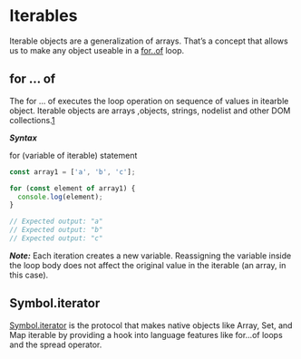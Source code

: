 # Iterables

Iterable objects are a generalization of arrays. That’s a concept that allows us to make any object useable in a <ins>for..of</ins> loop.

## for ... of 

The for ... of executes the loop operation on sequence of values in itearble object. Iterable objects are arrays ,objects, strings, nodelist and other DOM collections.[1](https://developer.mozilla.org/en-US/docs/Web/JavaScript/Reference/Statements/for...of)

***Syntax***

for (variable of iterable)
  statement


```js 
const array1 = ['a', 'b', 'c'];

for (const element of array1) {
  console.log(element);
}

// Expected output: "a"
// Expected output: "b"
// Expected output: "c"
```

***Note:***
Each iteration creates a new variable. Reassigning the variable inside the loop body does not affect the original value in the iterable (an array, in this case).


## Symbol.iterator

<ins>Symbol.iterator</ins> is the protocol that makes native objects like Array, Set, and Map iterable by providing a hook into language features like for…of loops and the spread operator.
